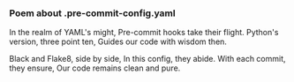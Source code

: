 ### Poem about .pre-commit-config.yaml

In the realm of YAML's might,
Pre-commit hooks take their flight.
Python's version, three point ten,
Guides our code with wisdom then.

Black and Flake8, side by side,
In this config, they abide.
With each commit, they ensure,
Our code remains clean and pure.
